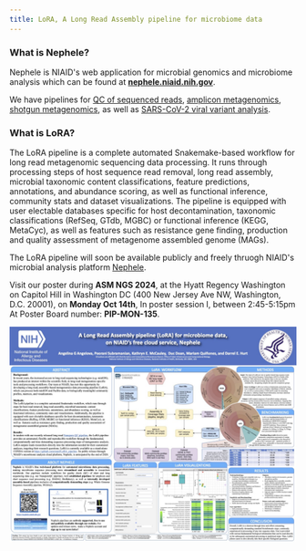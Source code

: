 ```yaml
---
title: LoRA, A Long Read Assembly pipeline for microbiome data
---
```


### What is Nephele?

Nephele is NIAID's web application for microbial genomics and microbiome analysis which can be found at **[nephele.niaid.nih.gov](https://nephele.niaid.nih.gov/)**.  

We have pipelines for [QC of sequenced reads](https://nephele.niaid.nih.gov/user_guide_pipes/#qc_pipes), [amplicon metagenomics](https://nephele.niaid.nih.gov/user_guide_pipes/#amplicon_pipes), 
[shotgun metagenomics](https://nephele.niaid.nih.gov/user_guide_pipes/#wgs_pipes), as well as [SARS-CoV-2 viral variant analysis](https://nephele.niaid.nih.gov/user_guide_pipes/#sars_cov2_pipes).

### What is LoRA?

The LoRA pipeline is a complete automated Snakemake-based workflow for long read metagenomic sequencing data processing.
It runs through processing steps of host sequence read removal, long read assembly, microbial taxonomic content classifications,
feature predictions, annotations, and abundance scoring, as well as functional inference, community stats and dataset visualizations. 
The pipeline is equipped with user electable databases specific for host decontamination, taxonomic classifications (RefSeq, GTdb, 
MGBC) or functional inference (KEGG, MetaCyc), as well as features such as resistance gene finding, production and quality
assessment of metagenome assembled genome (MAGs). 

The LoRA pipeline will soon be available publicly and freely thruogh NIAID's microbial analysis platform [Nephele](https://nephele.niaid.nih.gov/).

Visit our poster 
during **ASM NGS 2024**, 
at the Hyatt Regency Washington on Capitol Hill in Washington DC (400 New Jersey Ave NW, Washington, D.C. 20001),
on **Monday Oct 14th**,
In poster session I,  between 2:45-5:15pm 
At Poster Board number: **PIP-MON-135**.



[![poster thumbnail](assets/LoRA_poster_v2.jpg)](assets/LoRA_poster_v2.pdf)
